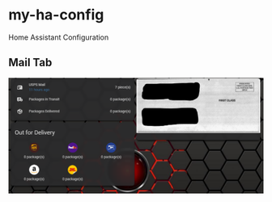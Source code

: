 # my-ha-config

Home Assistant Configuration

## Mail Tab

<img src="https://github.com/firstof9/my-ha-config/raw/master/images/mail-tab.png">
